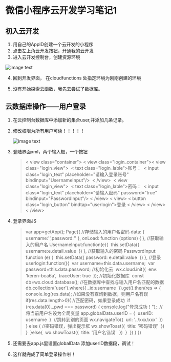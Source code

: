 # 微信小程序云开发学习笔记1

## 初入云开发

1. 用自己的AppID创建一个云开发的小程序
2. 点击左上角云开发按钮，开通我的云开发
3. 进入云开发控制台，创建资源环境

![image text]( https://upload-images.jianshu.io/upload_images/5640239-5990e1052ff6dea4.png )

4. 回到开发界面， 在cloudfunctions 处指定环境为刚刚创建的环境

5. 没有开始探索云函数，我先去尝试了数据库。





## 云数据库操作——用户登录

1. 在云控制台数据库中添加新的集合user,并添加几条记录。

2. 修改权限为所有用户可读！！！！！

   ![image text](https://img-blog.csdnimg.cn/20181128160122892.png?x-oss-process=image/watermark,type_ZmFuZ3poZW5naGVpdGk,shadow_10,text_aHR0cHM6Ly9ibG9nLmNzZG4ubmV0L3FxXzQxNjE3NzA0,size_16,color_FFFFFF,t_70)

3. 登陆界面xml，两个输入框，一个按钮

   > < view class="container">
   >   < view class="login_container">
   > ​    < view class="login_view">
   > ​      < text class="login_lable">账号：</text>
   > ​      < input class="login_text" placeholder="请输入登录账号" bindinput="UsernameInput"/>
   > ​    < /view>
   > ​    < view class="login_view">
   > ​      < text class="login_lable">密码：</text>
   > ​      < input class="login_text" placeholder="请输入密码" password="true" bindinput="PasswordInput"/>
   > ​    < /view>
   >   < view>
   >    < button class="login_button" bindtap="userlogin">登录</button>
   >   < /view>
   >   < /view>
   > < /view>

4. 登录界面JS

   > var app=getApp();
   > Page({
   > //存储输入的用户名密码
   >   data: {
   > ​    username:'',
   > ​    password:''
   >   },
   >   onLoad: function (options) {
   >   },
   > //获取输入的用户名
   >   UsernameInput:function(e){
   > ​    this.setData({
   > ​      username:e.detail.value
   > ​    })
   >   },
   > //获取输入的密码
   >   PasswordInput: function (e) {
   > ​    this.setData({
   > ​      password: e.detail.value
   > ​    })
   >   },
   > //登录
   >   userlogin:function(){
   > ​    var username=this.data.username;
   > ​    var password=this.data.password;
   > ​    //初始化云
   > ​    wx.cloud.init({
   > ​      env: 'keren-bca6a',
   > ​      traceUser: true
   > ​    });
   > ​    //初始化数据库
   > ​    const db=wx.cloud.database();
   > ​	//在数据库中查找与输入用户名匹配的数据
   > ​    db.collection('user').where({
   > ​      _id:username
   > ​    }).get().then(res => {
   > ​      console.log(res.data);
   > ​	//如果没有查询到数据，则用户名有误
   > ​      if(res.data.length>0){
   > ​	//匹配密码，如果登录成功
   > ​      if (res.data[0]._pwd === password) {
   > ​        console.log("登录成功！");
   > ​	//将当前用户名设为全局变量
   > ​        app.globalData.userID = {
   > ​          userID: username
   > ​        }
   > ​	//跳转到别的页面
   > ​        wx.navigateTo({
   > ​          url: '../xxx/xxx'
   > ​        })
   > ​      } else {	//密码错误，弹出提示框
   > ​        wx.showToast({
   > ​          title: '密码错误'
   > ​        })
   > ​      }
   > ​      }else{
   > ​        wx.showToast({
   > ​          title: '用户名错误'
   > ​        })
   > ​      }
   > ​    })
   >   }
   > })

5. 还需要去app.js里设置globalData 添加userID数据段，调试！
6. 这样就完成了简单登录操作啦！


